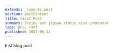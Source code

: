 ```yaml
---
extends: _layouts.post
section: postContent
title: First Post
summary: Trying out jigsaw static site generator
tags: php, rant
published: 2017-06-14
---
```


Fist blog post